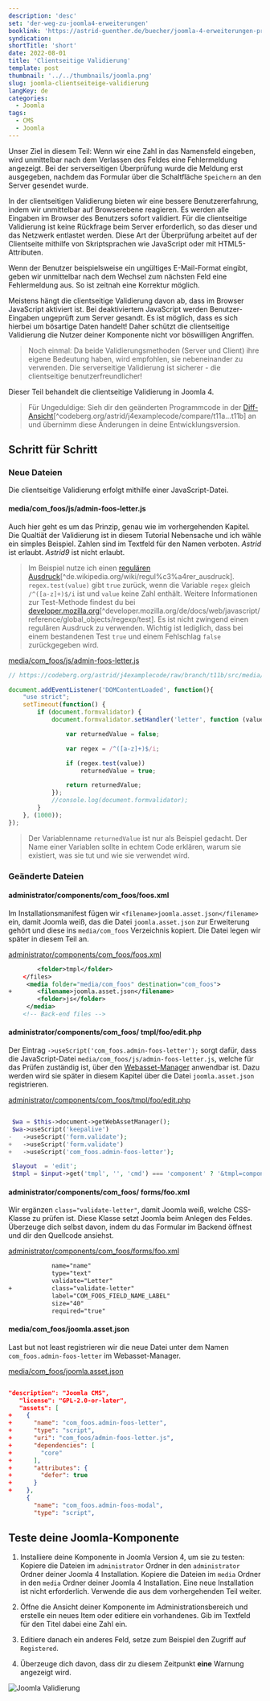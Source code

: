 ```yaml
---
description: 'desc'
set: 'der-weg-zu-joomla4-erweiterungen'
booklink: 'https://astrid-guenther.de/buecher/joomla-4-erweiterungen-programmieren'
syndication:
shortTitle: 'short'
date: 2022-08-01
title: 'Clientseitige Validierung'
template: post
thumbnail: '../../thumbnails/joomla.png'
slug: joomla-clientseiteige-validierung
langKey: de
categories:
  - Joomla
tags:
  - CMS
  - Joomla
---
```












Unser Ziel in diesem Teil: Wenn wir eine Zahl in das Namensfeld eingeben, wird unmittelbar nach dem Verlassen des Feldes eine Fehlermeldung angezeigt. Bei der serverseitigen Überprüfung wurde die Meldung erst ausgegeben, nachdem das Formular über die Schaltfläche `Speichern` an den Server gesendet wurde.<!-- \index{Validation (clientseitige)} -->

In der clientseitigen Validierung bieten wir eine bessere Benutzererfahrung, indem wir unmittelbar auf Browserebene reagieren. Es werden alle Eingaben im Browser des Benutzers sofort validiert. Für die clientseitige Validierung ist keine Rückfrage beim Server erforderlich, so das dieser und das Netzwerk entlastet werden. Diese Art der Überprüfung arbeitet auf der Clientseite mithilfe von Skriptsprachen wie JavaScript oder mit HTML5-Attributen.

Wenn der Benutzer beispielsweise ein ungültiges E-Mail-Format eingibt, geben wir unmittelbar nach dem Wechsel zum nächsten Feld eine Fehlermeldung aus. So ist zeitnah eine Korrektur möglich.

Meistens hängt die clientseitige Validierung davon ab, dass im Browser JavaScript aktiviert ist. Bei deaktiviertem JavaScript werden Benutzer-Eingaben ungeprüft zum Server gesandt. Es ist möglich, dass es sich hierbei um bösartige Daten handelt! Daher schützt die clientseitige Validierung die Nutzer deiner Komponente nicht vor böswilligen Angriffen.

> Noch einmal: Da beide Validierungsmethoden (Server und Client) ihre eigene Bedeutung haben, wird empfohlen, sie nebeneinander zu verwenden. Die serverseitige Validierung ist sicherer - die clientseitige benutzerfreundlicher!

Dieser Teil behandelt die clientseitige Validierung in Joomla 4.

> Für Ungeduldige: Sieh dir den geänderten Programmcode in der [Diff-Ansicht](https://codeberg.org/astrid/j4examplecode/compare/t11a...t11b)[^codeberg.org/astrid/j4examplecode/compare/t11a...t11b] an und übernimm diese Änderungen in deine Entwicklungsversion.

## Schritt für Schritt

### Neue Dateien

Die clientseitige Validierung erfolgt mithilfe einer JavaScript-Datei.

#### media/com_foos/js/admin-foos-letter.js

Auch hier geht es um das Prinzip, genau wie im vorhergehenden Kapitel. Die Qualtiät der Validierung ist in diesem Tutorial Nebensache und ich wähle ein simples Beispiel. Zahlen sind im Textfeld für den Namen verboten. _Astrid_ ist erlaubt. _Astrid9_ ist nicht erlaubt.

> Im Beispiel nutze ich einen [regulären Ausdruck](https://de.wikipedia.org/wiki/Regul%C3%A4rer_Ausdruck)[^de.wikipedia.org/wiki/regul%c3%a4rer_ausdruck]. `regex.test(value)` gibt `true` zurück, wenn die Variable `regex` gleich `/^([a-z]+)$/i` ist und `value` keine Zahl enthält. Weitere Informationen zur Test-Methode findest du bei [developer.mozilla.org](https://developer.mozilla.org/de/docs/Web/JavaScript/Reference/Global_Objects/RegExp/test)[^developer.mozilla.org/de/docs/web/javascript/reference/global_objects/regexp/test]. Es ist nicht zwingend einen regulären Ausdruck zu verwenden. Wichtig ist lediglich, dass bei einem bestandenen Test `true` und einem Fehlschlag `false` zurückgegeben wird.

[media/com_foos/js/admin-foos-letter.js](https://codeberg.org/astrid/j4examplecode/src/branch/t11b/src/media/com_foos/js/admin-foos-letter.js)

```js {numberLines: -2}
// https://codeberg.org/astrid/j4examplecode/raw/branch/t11b/src/media/com_foos/js/admin-foos-letter.js

document.addEventListener('DOMContentLoaded', function(){
	"use strict";
	setTimeout(function() {
		if (document.formvalidator) {
			document.formvalidator.setHandler('letter', function (value) {

				var returnedValue = false;

				var regex = /^([a-z]+)$/i;

				if (regex.test(value))
					returnedValue = true;

				return returnedValue;
			});
			//console.log(document.formvalidator);
		}
	}, (1000));
});

```

> Der Variablenname `returnedValue` ist nur als Beispiel gedacht. Der Name einer Variablen sollte in echtem Code erklären, warum sie existiert, was sie tut und wie sie verwendet wird.

### Geänderte Dateien

<!-- prettier-ignore -->
#### administrator/components/com\_foos/foos.xml

Im Installationsmanifest fügen wir `<filename>joomla.asset.json</filename>` ein, damit Joomla weiß, das die Datei `joomla.asset.json` zur Erweiterung gehört und diese ins `media/com_foos` Verzeichnis kopiert. Die Datei legen wir später in diesem Teil an.

[administrator/components/com_foos/foos.xml](https://codeberg.org/astrid/j4examplecode/src/branch/t11b/src/administrator/components/com_foos/foos.xml)

```xml {diff}
 		<folder>tmpl</folder>
 	</files>
     <media folder="media/com_foos" destination="com_foos">
+		<filename>joomla.asset.json</filename>
 		<folder>js</folder>
     </media>
 	<!-- Back-end files -->

```

<!-- prettier-ignore -->
#### administrator/components/com\_foos/ tmpl/foo/edit.php

Der Eintrag `->useScript('com_foos.admin-foos-letter');` sorgt dafür, dass die JavaScript-Datei `media/com_foos/js/admin-foos-letter.js`, welche für das Prüfen zuständig ist, über den [Webasset-Manager](https://docs.joomla.org/J4.x:Web_Assets/de) anwendbar ist. Dazu werden wird sie später in diesem Kapitel über die Datei `joomla.asset.json` registrieren.

[administrator/components/com_foos/tmpl/foo/edit.php](https://codeberg.org/astrid/j4examplecode/src/branch/t11b/src/administrator/components/com_foos/tmpl/foo/edit.php)

```php {diff}

 $wa = $this->document->getWebAssetManager();
 $wa->useScript('keepalive')
-	->useScript('form.validate');
+	->useScript('form.validate')
+	->useScript('com_foos.admin-foos-letter');

 $layout  = 'edit';
 $tmpl = $input->get('tmpl', '', 'cmd') === 'component' ? '&tmpl=component' : '';

```

<!-- prettier-ignore -->
#### administrator/components/com\_foos/ forms/foo.xml

Wir ergänzen `class="validate-letter"`, damit Joomla weiß, welche CSS-Klasse zu prüfen ist. Diese Klasse setzt Joomla beim Anlegen des Feldes. Überzeuge dich selbst davon, indem du das Formular im Backend öffnest und dir den Quellcode ansiehst.

[administrator/components/com_foos/forms/foo.xml](https://codeberg.org/astrid/j4examplecode/src/branch/t11b/src/administrator/components/com_foos/forms/foo.xml)

```xml {diff}
 			name="name"
 			type="text"
 			validate="Letter"
+			class="validate-letter"
 			label="COM_FOOS_FIELD_NAME_LABEL"
 			size="40"
 			required="true"

```

#### media/com_foos/joomla.asset.json

Last but not least registrieren wir die neue Datei unter dem Namen `com_foos.admin-foos-letter` im Webasset-Manager.

[media/com_foos/joomla.asset.json](https://codeberg.org/astrid/j4examplecode/src/branch/t11b/src/media/com_foos/joomla.asset.json)

```json {diff}

"description": "Joomla CMS",
   "license": "GPL-2.0-or-later",
   "assets": [
+    {
+      "name": "com_foos.admin-foos-letter",
+      "type": "script",
+      "uri": "com_foos/admin-foos-letter.js",
+      "dependencies": [
+        "core"
+      ],
+      "attributes": {
+        "defer": true
+      }
+    },
     {
       "name": "com_foos.admin-foos-modal",
       "type": "script",

```

## Teste deine Joomla-Komponente

1. Installiere deine Komponente in Joomla Version 4, um sie zu testen: Kopiere die Dateien im `administrator` Ordner in den `administrator` Ordner deiner Joomla 4 Installation. Kopiere die Dateien im `media` Ordner in den `media` Ordner deiner Joomla 4 Installation. Eine neue Installation ist nicht erforderlich. Verwende die aus dem vorhergehenden Teil weiter.

2. Öffne die Ansicht deiner Komponente im Administrationsbereich und erstelle ein neues Item oder editiere ein vorhandenes. Gib im Textfeld für den Titel dabei eine Zahl ein.

3. Editiere danach ein anderes Feld, setze zum Beispiel den Zugriff auf `Registered`.

4. Überzeuge dich davon, dass dir zu diesem Zeitpunkt **eine** Warnung angezeigt wird.

![Joomla Validierung](/images/j4x14x1.png)
<img src="https://vg08.met.vgwort.de/na/10259e5a6acd4119a6be80fdfe5e29e0" width="1" height="1" alt="">

